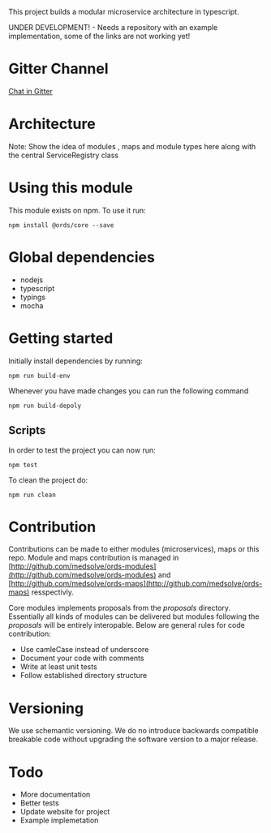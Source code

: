 This project builds a modular microservice architecture in typescript.

UNDER DEVELOPMENT! - Needs a repository with an example implementation, some of the links are not working yet!

# Gitter Channel
[Chat in Gitter](https://gitter.im/GallVp/chiroit-backend?utm_source=share-link&utm_medium=link&utm_campaign=share-link)

# Architecture
Note: Show the idea of modules , maps and module types here along with the central ServiceRegistry class

# Using this module
This module exists on npm. To use it run:

```
npm install @ords/core --save
```

# Global dependencies
- nodejs
- typescript
- typings
- mocha

# Getting started
Initially install dependencies by running:
```
npm run build-env
```
Whenever you have made changes you can run the following command
```
npm run build-depoly
```
## Scripts
In order to test the project you can now run:
```
npm test
```
To clean the project do:
```
npm run clean
```

# Contribution
Contributions can be made to either modules (microservices), maps or this repo. Module and maps contribution is managed in [http://github.com/medsolve/ords-modules](http://github.com/medsolve/ords-modules) and [http://github.com/medsolve/ords-maps](http://github.com/medsolve/ords-maps) resspectivly.

Core modules implements proposals from the *proposals* directory. Essentially all kinds of modules can be delivered but modules following the *proposals* will be entirely interopable. Below are general rules for code contribution:

- Use camleCase instead of underscore
- Document your code with comments
- Write at least unit tests
- Follow established directory structure

# Versioning
We use schemantic versioning. We do no introduce backwards compatible breakable code without upgrading the software version to a major release.

# Todo
* More documentation
* Better tests
* Update website for project
* Example implemetation